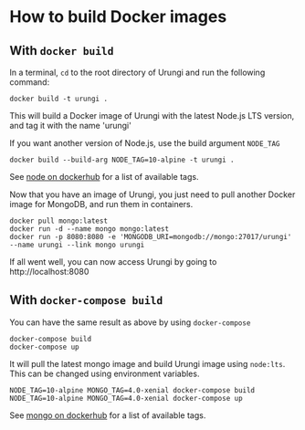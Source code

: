 # How to build Docker images

## With `docker build`

In a terminal, `cd` to the root directory of Urungi and run the following command:

```
docker build -t urungi .
```

This will build a Docker image of Urungi with the latest Node.js LTS version,
and tag it with the name 'urungi'

If you want another version of Node.js, use the build argument `NODE_TAG`

```
docker build --build-arg NODE_TAG=10-alpine -t urungi .
```

See [node on dockerhub](https://hub.docker.com/_/node) for a list of available tags.

Now that you have an image of Urungi, you just need to pull another Docker
image for MongoDB, and run them in containers.

```
docker pull mongo:latest
docker run -d --name mongo mongo:latest
docker run -p 8080:8080 -e 'MONGODB_URI=mongodb://mongo:27017/urungi' --name urungi --link mongo urungi
```

If all went well, you can now access Urungi by going to http://localhost:8080

## With `docker-compose build`

You can have the same result as above by using `docker-compose`

```
docker-compose build
docker-compose up
```

It will pull the latest mongo image and build Urungi image using `node:lts`.
This can be changed using environment variables.

```
NODE_TAG=10-alpine MONGO_TAG=4.0-xenial docker-compose build
NODE_TAG=10-alpine MONGO_TAG=4.0-xenial docker-compose up
```

See [mongo on dockerhub](https://hub.docker.com/_/mongo) for a list of available tags.
